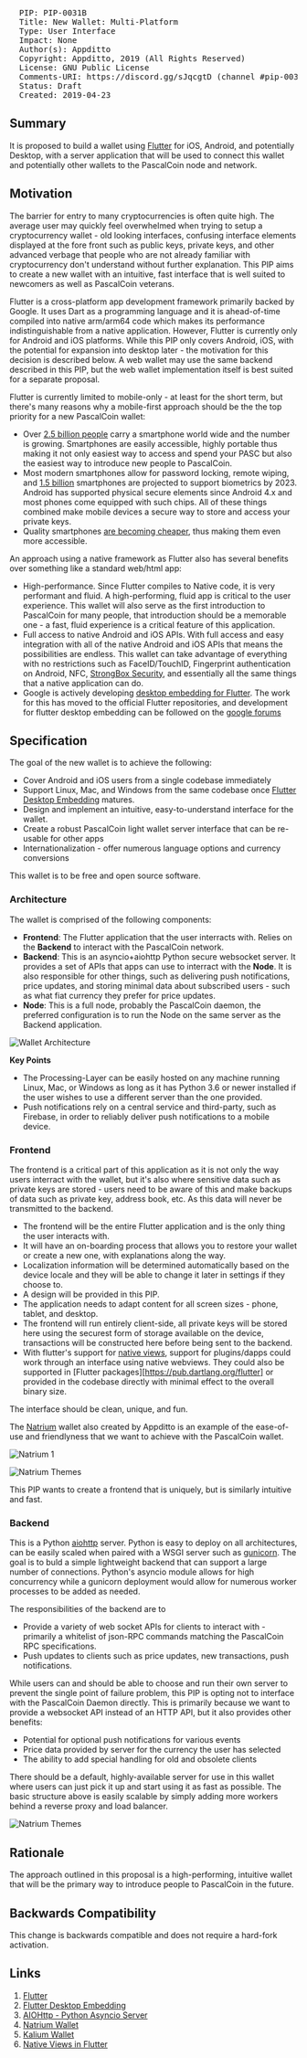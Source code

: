<pre>
  PIP: PIP-0031B
  Title: New Wallet: Multi-Platform
  Type: User Interface
  Impact: None
  Author(s): Appditto <hello@appditto.com>
  Copyright: Appditto, 2019 (All Rights Reserved)
  License: GNU Public License 
  Comments-URI: https://discord.gg/sJqcgtD (channel #pip-0031c)
  Status: Draft
  Created: 2019-04-23
</pre>

## Summary

It is proposed to build a wallet using [Flutter][1] for iOS, Android, and potentially Desktop, with a server application that will be used to connect this wallet and potentially other wallets to the PascalCoin node and network.

## Motivation

The barrier for entry to many cryptocurrencies is often quite high. The average user may quickly feel overwhelmed when trying to setup a cryptocurrency wallet - old looking interfaces, confusing interface elements displayed at the fore front such as public keys, private keys, and other advanced verbage that people who are not already familiar with cryptocurrency don't understand without further explanation. This PIP aims to create a new wallet with an intuitive, fast interface that is well suited to newcomers as well as PascalCoin veterans.

Flutter is a cross-platform app development framework primarily backed by Google. It uses Dart as a programming language and it is ahead-of-time compiled into native arm/arm64 code which makes its performance indistinguishable from a native application. However, Flutter is currently only for Android and iOS platforms. While this PIP only covers Android, iOS, with the potential for expansion into desktop later - the motivation for this decision is described below. A web wallet may use the same backend described in this PIP, but the web wallet implementation itself is best suited for a separate proposal.

Flutter is currently limited to mobile-only - at least for the short term, but there's many reasons why a mobile-first approach should be the the top priority for a new PascalCoin wallet:
* Over [2.5 billion people][smartphone-stats] carry a smartphone world wide and the number is growing. Smartphones are easily accessible, highly portable thus making it not only easiest way to access and spend your PASC but also the easiest way to introduce new people to PascalCoin.
* Most modern smartphones allow for password locking, remote wiping, and [1.5 billion][biometric-stats] smartphones are projected to support biometrics by 2023. Android has supported physical secure elements since Android 4.x and most phones come equipped with such chips. All of these things combined make mobile devices a secure way to store and access your private keys.
* Quality smartphones [are becoming cheaper][smartphone-prices], thus making them even more accessible.

An approach using a native framework as Flutter also has several benefits over something like a standard web/html app:
* High-performance. Since Flutter compiles to Native code, it is very performant and fluid. A high-performing, fluid app is critical to the user experience. This wallet will also serve as the first introduction to PascalCoin for many people, that introduction should be a memorable one - a fast, fluid experience is a critical feature of this application.
* Full access to native Android and iOS APIs. With full access and easy integration with all of the native Android and iOS APIs that means the possibilities are endless. This wallet can take advantage of everything with no restrictions such as FaceID/TouchID, Fingerprint authentication on Android, NFC, [StrongBox Security][strongbox], and essentially all the same things that a native application can do.
* Google is actively developing [desktop embedding for Flutter][flutter-desktop]. The work for this has moved to the official Flutter repositories, and development for flutter desktop embedding can be followed on the [google forums](https://groups.google.com/forum/#!forum/flutter-desktop-embedding-dev)

## Specification

The goal of the new wallet is to achieve the following:

* Cover Android and iOS users from a single codebase immediately
* Support Linux, Mac, and Windows from the same codebase once [Flutter Desktop Embedding][flutter-desktop] matures.
* Design and implement an intuitive, easy-to-understand interface for the wallet.
* Create a robust PascalCoin light wallet server interface that can be re-usable for other apps
* Internationalization - offer numerous language options and currency conversions

This wallet is to be free and open source software.

### Architecture

The wallet is comprised of the following components:
* **Frontend**: The Flutter application that the user interracts with. Relies on the **Backend**  to interact with the PascalCoin network.
* **Backend**: This is an asyncio+aiohttp Python secure websocket server. It provides a set of APIs that apps can use to interract with the **Node**. It is also responsible for other things, such as delivering push notifications, price updates, and storing minimal data about subscribed users - such as what fiat currency they prefer for price updates.
* **Node**: This is a full node, probably the PascalCoin daemon, the preferred configuration is to run the Node on the same server as the Backend application.
  
![Wallet Architecture](resources/PIP-0031C/diagram1.png)

**Key Points**
* The Processing-Layer can be easily hosted on any machine running Linux, Mac, or Windows as long as it has Python 3.6 or newer installed if the user wishes to use a different server than the one provided.
* Push notifications rely on a central service and third-party, such as Firebase, in order to reliably deliver push notifications to a mobile device.

### Frontend

The frontend is a critical part of this application as it is not only the way users interract with the wallet, but it's also where sensitive data such as private keys are stored - users need to be aware of this and make backups of data such as private key, address book, etc. As this data will never be transmitted to the backend.

* The frontend will be the entire Flutter application and is the only thing the user interacts with.
* It will have an on-boarding process that allows you to restore your wallet or create a new one, with explanations along the way.
* Localization information will be determined automatically based on the device locale and they will be able to change it later in settings if they choose to.
* A design will be provided in this PIP.
* The application needs to adapt content for all screen sizes - phone, tablet, and desktop.
* The frontend will run entirely client-side, all private keys will be stored here using the securest form of storage available on the device, transactions will be constructed here before being sent to the backend.
* With flutter's support for [native views][native-views], support for plugins/dapps could work through an interface using native webviews. They could also be supported in [Flutter packages][https://pub.dartlang.org/flutter] or provided in the codebase directly with minimal effect to the overall binary size.

The interface should be clean, unique, and fun.

The [Natrium][natrium] wallet also created by Appditto is an example of the ease-of-use and friendlyness that we want to achieve with the PascalCoin wallet.

![Natrium 1](resources/PIP-0031C/natrium_1.png)

![Natrium Themes](resources/PIP-0031C/natrium_2.png)

This PIP wants to create a frontend that is uniquely, but is similarly intuitive and fast.

### Backend

This is a Python [aiohttp][aiohttp] server. Python is easy to deploy on all architectures, can be easily scaled when paired with a WSGI server such as [gunicorn][gunicorn]. The goal is to buld a simple lightweight backend that can support a large number of connections. Python's asyncio module allows for high concurrency while a gunicorn deployment would allow for numerous worker processes to be added as needed.

The responsibilities of the backend are to
* Provide a variety of web socket APIs for clients to interact with - primarily a whitelist of json-RPC commands matching the PascalCoin RPC specifications.
* Push updates to clients such as price updates, new transactions, push notifications.

While users can and should be able to choose and run their own server to prevent the single point of failure problem, this PIP is opting not to interface with the PascalCoin Daemon directly. This is primarily because we want to provide a websocket API instead of an HTTP API, but it also provides other benefits:
* Potential for optional push notifications for various events
* Price data provided by server for the currency the user has selected
* The ability to add special handling for old and obsolete clients

There should be a default, highly-available server for use in this wallet where users can just pick it up and start using it as fast as possible. The basic structure above is easily scalable by simply adding more workers behind a reverse proxy and load balancer.

![Natrium Themes](resources/PIP-0031C/diagram2.png)

## Rationale

The approach outlined in this proposal is a high-performing, intuitive wallet that will be the primary way to introduce people to PascalCoin in the future.

## Backwards Compatibility

This change is backwards compatible and does not require a hard-fork activation. 

## Links

1. [Flutter][1]
2. [Flutter Desktop Embedding][flutter-desktop]
3. [AIOHttp - Python Asyncio Server][aiohttp]
4. [Natrium Wallet][natrium]
5. [Kalium Wallet][kalium]
6. [Native Views in Flutter][native-views]

[1]: https://flutter.io
[smartphone-stats]: https://www.statista.com/statistics/330695/number-of-smartphone-users-worldwide/
[biometric-stats]: https://www.pymnts.com/authentication/2018/biometrics-smartphone-mobile-security-fingerprint-sensors/
[smartphone-prices]: https://www.androidpolice.com/2015/08/28/editorial-the-rise-of-the-cheap-smartphone-is-finally-here-and-that-makes-me-happy/
[strongbox]: https://android-developers.googleblog.com/2018/10/building-titan-better-security-through.html
[flutter-desktop]: https://github.com/google/flutter-desktop-embedding
[aiohttp]: https://aiohttp.readthedocs.io/en/stable/
[gunicorn]: https://gunicorn.org/
[natrium]: https://natrium.io
[kalium]: https://kaba.banano.cc
[flutter-packages]: https://pub.dartlang.org/flutter
[native-views]: https://medium.com/@phoomparin/how-to-use-native-uis-in-flutter-with-swift-platform-view-8b4dc7f833d8